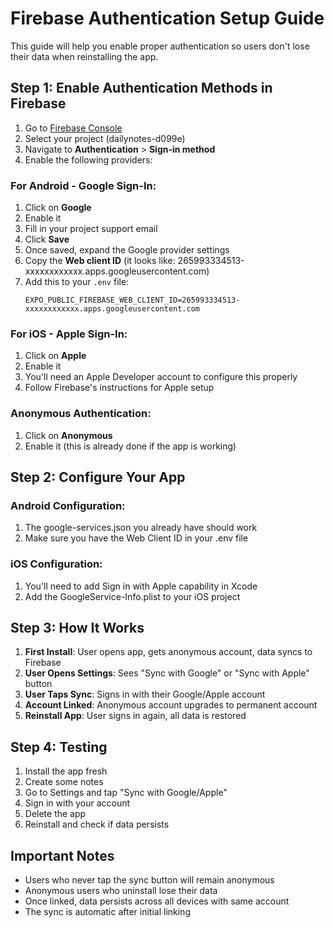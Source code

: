 # Firebase Authentication Setup Guide

This guide will help you enable proper authentication so users don't lose their data when reinstalling the app.

## Step 1: Enable Authentication Methods in Firebase

1. Go to [Firebase Console](https://console.firebase.google.com)
2. Select your project (dailynotes-d099e)
3. Navigate to **Authentication** > **Sign-in method**
4. Enable the following providers:

### For Android - Google Sign-In:
1. Click on **Google**
2. Enable it
3. Fill in your project support email
4. Click **Save**
5. Once saved, expand the Google provider settings
6. Copy the **Web client ID** (it looks like: 265993334513-xxxxxxxxxxxx.apps.googleusercontent.com)
7. Add this to your `.env` file:
   ```
   EXPO_PUBLIC_FIREBASE_WEB_CLIENT_ID=265993334513-xxxxxxxxxxxx.apps.googleusercontent.com
   ```

### For iOS - Apple Sign-In:
1. Click on **Apple**
2. Enable it
3. You'll need an Apple Developer account to configure this properly
4. Follow Firebase's instructions for Apple setup

### Anonymous Authentication:
1. Click on **Anonymous**
2. Enable it (this is already done if the app is working)

## Step 2: Configure Your App

### Android Configuration:
1. The google-services.json you already have should work
2. Make sure you have the Web Client ID in your .env file

### iOS Configuration:
1. You'll need to add Sign in with Apple capability in Xcode
2. Add the GoogleService-Info.plist to your iOS project

## Step 3: How It Works

1. **First Install**: User opens app, gets anonymous account, data syncs to Firebase
2. **User Opens Settings**: Sees "Sync with Google" or "Sync with Apple" button
3. **User Taps Sync**: Signs in with their Google/Apple account
4. **Account Linked**: Anonymous account upgrades to permanent account
5. **Reinstall App**: User signs in again, all data is restored

## Step 4: Testing

1. Install the app fresh
2. Create some notes
3. Go to Settings and tap "Sync with Google/Apple"
4. Sign in with your account
5. Delete the app
6. Reinstall and check if data persists

## Important Notes

- Users who never tap the sync button will remain anonymous
- Anonymous users who uninstall lose their data
- Once linked, data persists across all devices with same account
- The sync is automatic after initial linking